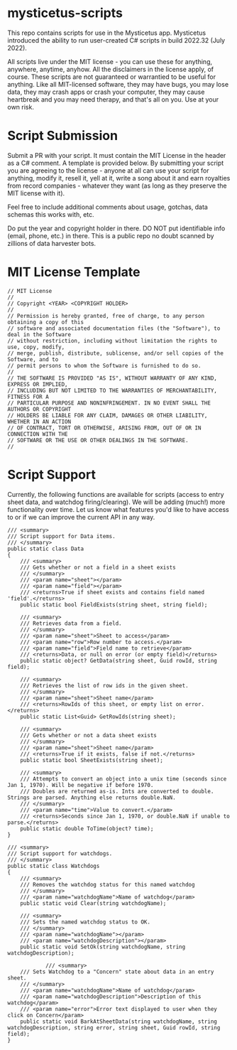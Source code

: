 # mysticetus-scripts

This repo contains scripts for use in the Mysticetus app. Mysticetus introduced the ability to run user-created C# scripts in build 2022.32 (July 2022).

All scripts live under the MIT license - you can use these for anything, anywhere, anytime, anyhow. All the disclaimers in the license apply, of course. These scripts are not guaranteed or warrantied to be useful for anything. Like all MIT-licensed software, they may have bugs, you may lose data, they may crash apps or crash your computer, they may cause heartbreak and you may need therapy, and that's all on you. Use at your own risk.

# Script Submission

Submit a PR with your script. It must contain the MIT License in the header as a C# comment. A template is provided below. By submitting your script you are agreeing to the license - anyone at all can use your script for anything, modify it, resell it, yell at it, write a song about it and earn royalties from record companies - whatever they want (as long as they preserve the MIT license with it).

Feel free to include additional comments about usage, gotchas, data schemas this works with, etc.

Do put the year and copyright holder in there. DO NOT put identifiable info (email, phone, etc.) in there. This is a public repo no doubt scanned by zillions of data harvester bots.

# MIT License Template
    // MIT License
    //
    // Copyright <YEAR> <COPYRIGHT HOLDER>
    //
    // Permission is hereby granted, free of charge, to any person obtaining a copy of this
    // software and associated documentation files (the "Software"), to deal in the Software
    // without restriction, including without limitation the rights to use, copy, modify,
    // merge, publish, distribute, sublicense, and/or sell copies of the Software, and to
    // permit persons to whom the Software is furnished to do so.
    // 
    // THE SOFTWARE IS PROVIDED "AS IS", WITHOUT WARRANTY OF ANY KIND, EXPRESS OR IMPLIED,
    // INCLUDING BUT NOT LIMITED TO THE WARRANTIES OF MERCHANTABILITY, FITNESS FOR A
    // PARTICULAR PURPOSE AND NONINFRINGEMENT. IN NO EVENT SHALL THE AUTHORS OR COPYRIGHT
    // HOLDERS BE LIABLE FOR ANY CLAIM, DAMAGES OR OTHER LIABILITY, WHETHER IN AN ACTION
    // OF CONTRACT, TORT OR OTHERWISE, ARISING FROM, OUT OF OR IN CONNECTION WITH THE
    // SOFTWARE OR THE USE OR OTHER DEALINGS IN THE SOFTWARE.
    //

# Script Support
Currently, the following functions are available for scripts (access to entry sheet data, and watchdog firing/clearing). We will be adding (much!) more functionality over time. Let us know what features you'd like to have access to or if we can improve the current API in any way.

	/// <summary>
	/// Script support for Data items.
	/// </summary>
	public static class Data
	{
		/// <summary>
		/// Gets whether or not a field in a sheet exists
		/// </summary>
		/// <param name="sheet"></param>
		/// <param name="field"></param>
		/// <returns>True if sheet exists and contains field named 'field'.</returns>
		public static bool FieldExists(string sheet, string field);

		/// <summary>
		/// Retrieves data from a field. 
		/// </summary>
		/// <param name="sheet">Sheet to access</param>
		/// <param name="row">Row number to access.</param>
		/// <param name="field">Field name to retrieve</param>
		/// <returns>Data, or null on error (or empty field)</returns>
		public static object? GetData(string sheet, Guid rowId, string field);

		/// <summary>
		/// Retrieves the list of row ids in the given sheet.
		/// </summary>
		/// <param name="sheet">Sheet name</param>
		/// <returns>RowIds of this sheet, or empty list on error.</returns>
		public static List<Guid> GetRowIds(string sheet);
		
		/// <summary>
		/// Gets whether or not a data sheet exists
		/// </summary>
		/// <param name="sheet">Sheet name</param>
		/// <returns>True if it exists, false if not.</returns>
		public static bool SheetExists(string sheet);
		
		/// <summary>
		/// Attempts to convert an object into a unix time (seconds since Jan 1, 1970). Will be negative if before 1970.
		/// Doubles are returned as-is. Ints are converted to double. Strings are parsed. Anything else returns double.NaN.
		/// </summary>
		/// <param name="time">Value to convert.</param>
		/// <returns>Seconds since Jan 1, 1970, or double.NaN if unable to parse.</returns>
		public static double ToTime(object? time);
	}

	/// <summary>
	/// Script support for watchdogs.
	/// </summary>
	public static class Watchdogs
	{
		/// <summary>
		/// Removes the watchdog status for this named watchdog
		/// </summary>
		/// <param name="watchdogName">Name of watchdog</param>
		public static void Clear(string watchdogName);

		/// <summary>
		/// Sets the named watchdog status to OK.
		/// </summary>
		/// <param name="watchdogName"></param>
		/// <param name="watchdogDescription"></param>
		public static void SetOk(string watchdogName, string watchdogDescription);

                /// <summary>
		/// Sets Watchdog to a "Concern" state about data in an entry sheet.
		/// </summary>
		/// <param name="watchdogName">Name of watchdog</param>
		/// <param name="watchdogDescription">Description of this watchdog</param>
		/// <param name="error">Error text displayed to user when they click on Concern</param>
		public static void BarkAtSheetData(string watchdogName, string watchdogDescription, string error, string sheet, Guid rowId, string field);
	}
